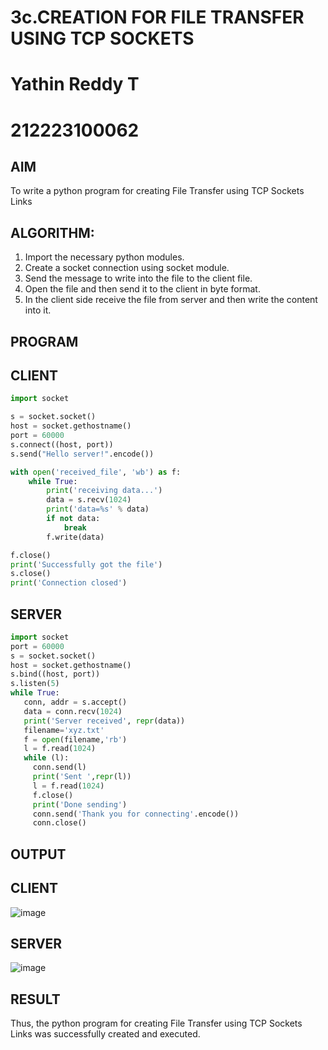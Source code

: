 # 3c.CREATION FOR FILE TRANSFER USING TCP SOCKETS
# Yathin Reddy T
# 212223100062
## AIM
To write a python program for creating File Transfer using TCP Sockets Links
## ALGORITHM:
1. Import the necessary python modules.
2. Create a socket connection using socket module.
3. Send the message to write into the file to the client file.
4. Open the file and then send it to the client in byte format.
5. In the client side receive the file from server and then write the content into it.
## PROGRAM
## CLIENT
```python
import socket

s = socket.socket()
host = socket.gethostname()
port = 60000
s.connect((host, port))
s.send("Hello server!".encode())

with open('received_file', 'wb') as f:
    while True:
        print('receiving data...')
        data = s.recv(1024)
        print('data=%s' % data)
        if not data:
            break
        f.write(data)

f.close()
print('Successfully got the file')
s.close()
print('Connection closed')

```
## SERVER
```python
import socket
port = 60000
s = socket.socket()
host = socket.gethostname()
s.bind((host, port)) 
s.listen(5)
while True:
   conn, addr = s.accept()
   data = conn.recv(1024)
   print('Server received', repr(data))
   filename='xyz.txt'
   f = open(filename,'rb')
   l = f.read(1024)
   while (l):
     conn.send(l)
     print('Sent ',repr(l))
     l = f.read(1024)
     f.close()
     print('Done sending')
     conn.send('Thank you for connecting'.encode())
     conn.close()
```
## OUTPUT
## CLIENT
![image](https://github.com/user-attachments/assets/ef2a71c7-cea9-423b-b554-04ca3f7593e9)

## SERVER
![image](https://github.com/user-attachments/assets/662a5cd9-e709-4939-82ee-532778d8c42e)

## RESULT
Thus, the python program for creating File Transfer using TCP Sockets Links was 
successfully created and executed.
